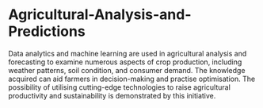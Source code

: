 # Agricultural-Analysis-and-Predictions
Data analytics and machine learning are used in agricultural analysis and forecasting to examine numerous aspects of crop production, including weather patterns, soil condition, and consumer demand. The knowledge acquired can aid farmers in decision-making and practise optimisation. The possibility of utilising cutting-edge technologies to raise agricultural productivity and sustainability is demonstrated by this initiative.
